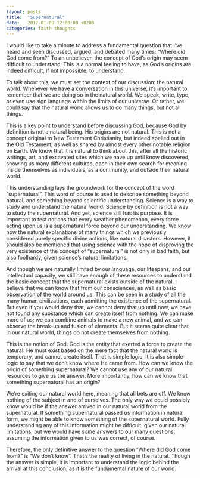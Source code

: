 ```yaml
---
layout: posts
title:  "Supernatural"
date:   2017-01-09 12:00:00 +0200
categories: faith thoughts
---
```

I would like to take a minute to address a fundamental question that I’ve heard and seen discussed, argued, and debated many times: “Where did God come from?” To an unbeliever, the concept of God’s origin may seem difficult to understand. This is a normal feeling to have, as God’s origins are indeed difficult, if not impossible, to understand.

To talk about this, we must set the context of our discussion: the natural world. Whenever we have a conversation in this universe, it’s important to remember that we are doing so in the natural world. We speak, write, type, or even use sign language within the limits of our universe. Or rather, we could say that the natural world allows us to do many things, but not all things.

This is a key point to understand before discussing God, because God by definition is not a natural being. His origins are not natural. This is not a concept original to New Testament Christianity, but indeed spelled out in the Old Testament, as well as shared by almost every other notable religion on Earth. We know that it is natural to think about this, after all the historic writings, art, and excavated sites which we have up until know discovered, showing us many different cultures, each in their own search for meaning inside themselves as individuals, as a community, and outside their natural world.

This understanding lays the groundwork for the concept of the word “supernatural”. This word of course is used to describe something beyond natural, and something beyond scientific understanding. Science is a way to study and understand the natural world. Science by definition is not a way to study the supernatural. And yet, science still has its purpose. It is important to test notions that every weather phenomenon, every force acting upon us is a supernatural force beyond our understanding. We know now the natural explanations of many things which we previously considered purely specific divine actions, like natural disasters. However, it should also be mentioned that using science with the hope of disproving the very existence of the concept of “supernatural” is not only in bad faith, but also foolhardy, given science’s natural limitations.

And though we are naturally limited by our language, our lifespans, and our intellectual capacity, we still have enough of these resources to understand the basic concept that the supernatural exists outside of the natural. I believe that we can know that from our consciences, as well as basic observation of the world around us. This can be seen in a study of all the many human civilizations, each admitting the existence of the supernatural. But even if you would deny that, we cannot deny that up until now, we have not found any substance which can create itself from nothing. We can make more of us; we can combine animals to make a new animal, and we can observe the break-up and fusion of elements. But it seems quite clear that in our natural world, things do not create themselves from nothing.

This is the notion of God. God is the entity that exerted a force to create the natural. He must exist based on the mere fact that the natural world is temporary, and cannot create itself. That is simple logic. It is also simple logic to say that we don’t know where He came from. How can we know the origin of something supernatural? We cannot use any of our natural resources to give us the answer. More importantly, how can we know that something supernatural has an origin?

We’re exiting our natural world here, meaning that all bets are off. We know nothing of the subject in and of ourselves. The only way we could possibly know would be if the answer arrived in our natural world from the supernatural. If something supernatural passed us information in natural form, we might be able to know something of the supernatural world. Fully understanding any of this information might be difficult, given our natural limitations, but we would have some answers to our many questions, assuming the information given to us was correct, of course.

Therefore, the only definitive answer to the question “Where did God come from?” is “We don’t know”. That’s the reality of living in the natural. Though the answer is simple, it is important to understand the logic behind the arrival at this conclusion, as it is the fundamental nature of our world.
